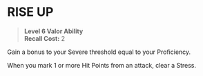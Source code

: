 # RISE UP

> **Level 6 Valor Ability**  
> **Recall Cost:** 2

Gain a bonus to your Severe threshold equal to your Proficiency.

When you mark 1 or more Hit Points from an attack, clear a Stress.